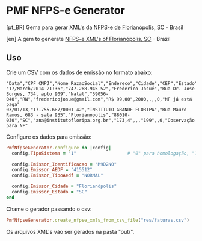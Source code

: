# PMF NFPS-e Generator

[pt_BR] Gema para gerar XML's da [NFPS-e de Florianópolis, SC](http://www.pmf.sc.gov.br/sites/notaeletronica/) - Brasil

[en] A gem to generate [NFPS-e XML's of Florianópolis, SC](http://www.pmf.sc.gov.br/sites/notaeletronica/) - Brazil

## Uso

Crie um CSV com os dados de emissão no formato abaixo:
```CSV
"Data","CPF_CNPJ","Nome_RazaoSocial","Endereco","Cidade","CEP","Estado","Email","Valor_Produto","Valor_Consultoria","Valor_Outros","Valor_Cursos","Valor_Eventos","CST","ExtraInfo"
"17/March/2014 21:36","747.268.945-52","Frederico Josué","Rua Dr. Jose Borges, 734, apto 909","Natal","59056-040","RN","fredericojosue@gmail.com","R$ 99,00",2000,,,,0,"NF já está paga"
03/01/13,"17.755.687/0001-42","INSTITUTO GRANDE FLORIPA","Rua Mauro Ramos, 683 - sala 935","Florianópolis","88010-030","SC","ana@institutofloripa.org.br","173,4",,,"199",,0,"Observação para NF"
```

Configure os dados para emissão:
```Ruby
PmfNfpseGenerator.configure do |config|
  config.TipoSistema = "1"                   # "0" para homologação, "1" para produção

  config.Emissor_Identificacao = "M9D2N0"
  config.Emissor_AEDF = "415512"
  config.Emissor_TipoAedf = "NORMAL"

  config.Emissor_Cidade = "Florianópolis"
  config.Emissor_Estado = "SC"
end
```

Chame o gerador passando o csv:
```Ruby
PmfNfpseGenerator.create_nfpse_xmls_from_csv_file("res/faturas.csv")
```

Os arquivos XML's vão ser gerados na pasta "out/".
